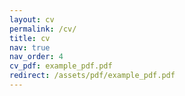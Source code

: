 ```yaml
---
layout: cv
permalink: /cv/
title: cv
nav: true
nav_order: 4
cv_pdf: example_pdf.pdf
redirect: /assets/pdf/example_pdf.pdf
---
```

